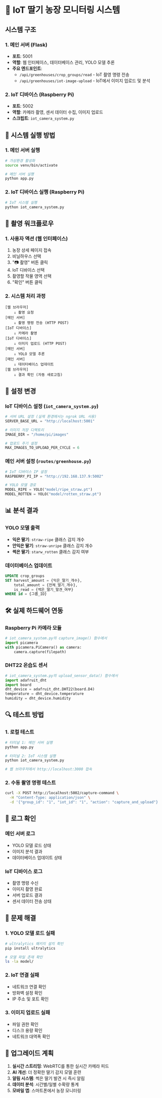 # 🍓 IoT 딸기 농장 모니터링 시스템

## 시스템 구조

### 1. 메인 서버 (Flask)

- **포트**: 5001
- **역할**: 웹 인터페이스, 데이터베이스 관리, YOLO 모델 추론
- **주요 엔드포인트**:
  - `/api/greenhouses/crop_groups/read` - IoT 촬영 명령 전송
  - `/api/greenhouses/iot-image-upload` - IoT에서 이미지 업로드 및 분석

### 2. IoT 디바이스 (Raspberry Pi)

- **포트**: 5002
- **역할**: 카메라 촬영, 센서 데이터 수집, 이미지 업로드
- **스크립트**: `iot_camera_system.py`

## 🚀 시스템 실행 방법

### 1. 메인 서버 실행

```bash
# 가상환경 활성화
source venv/bin/activate

# 메인 서버 실행
python app.py
```

### 2. IoT 디바이스 실행 (Raspberry Pi)

```bash
# IoT 시스템 실행
python iot_camera_system.py
```

## 📸 촬영 워크플로우

### 1. 사용자 액션 (웹 인터페이스)

1. 농장 상세 페이지 접속
2. 비닐하우스 선택
3. "📷 촬영" 버튼 클릭
4. IoT 디바이스 선택
5. 촬영할 작물 영역 선택
6. "확인" 버튼 클릭

### 2. 시스템 처리 과정

```
[웹 브라우저]
    ↓ 촬영 요청
[메인 서버]
    ↓ 촬영 명령 전송 (HTTP POST)
[IoT 디바이스]
    ↓ 카메라 촬영
[IoT 디바이스]
    ↓ 이미지 업로드 (HTTP POST)
[메인 서버]
    ↓ YOLO 모델 추론
[메인 서버]
    ↓ 데이터베이스 업데이트
[웹 브라우저]
    ↓ 결과 확인 (자동 새로고침)
```

## 🔧 설정 변경

### IoT 디바이스 설정 (`iot_camera_system.py`)

```python
# 서버 URL 설정 (실제 환경에서는 ngrok URL 사용)
SERVER_BASE_URL = "http://localhost:5001"

# 이미지 저장 디렉토리
IMAGE_DIR = "/home/pi/images"

# 업로드 주기 설정
MAX_IMAGES_TO_UPLOAD_PER_CYCLE = 6
```

### 메인 서버 설정 (`routes/greenhouse.py`)

```python
# IoT 디바이스 IP 설정
RASPBERRY_PI_IP = "http://192.168.137.9:5002"

# YOLO 모델 경로
MODEL_RIPE = YOLO("model/ripe_straw.pt")
MODEL_ROTTEN = YOLO("model/rotten_straw.pt")
```

## 📊 분석 결과

### YOLO 모델 출력

- **익은 딸기**: `straw-ripe` 클래스 감지 개수
- **안익은 딸기**: `straw-unripe` 클래스 감지 개수
- **썩은 딸기**: `starw_rotten` 클래스 감지 여부

### 데이터베이스 업데이트

```sql
UPDATE crop_groups
SET harvest_amount = {익은_딸기_개수},
    total_amount = {전체_딸기_개수},
    is_read = {썩은_딸기_발견_여부}
WHERE id = {그룹_ID}
```

## 🛠️ 실제 하드웨어 연동

### Raspberry Pi 카메라 모듈

```python
# iot_camera_system.py의 capture_image() 함수에서
import picamera
with picamera.PiCamera() as camera:
    camera.capture(filepath)
```

### DHT22 온습도 센서

```python
# iot_camera_system.py의 upload_sensor_data() 함수에서
import adafruit_dht
import board
dht_device = adafruit_dht.DHT22(board.D4)
temperature = dht_device.temperature
humidity = dht_device.humidity
```

## 🔍 테스트 방법

### 1. 로컬 테스트

```bash
# 터미널 1: 메인 서버 실행
python app.py

# 터미널 2: IoT 시스템 실행
python iot_camera_system.py

# 웹 브라우저에서 http://localhost:3000 접속
```

### 2. 수동 촬영 명령 테스트

```bash
curl -X POST http://localhost:5002/capture-command \
  -H "Content-Type: application/json" \
  -d '{"group_id": "1", "iot_id": "1", "action": "capture_and_upload"}'
```

## 📝 로그 확인

### 메인 서버 로그

- YOLO 모델 로드 상태
- 이미지 분석 결과
- 데이터베이스 업데이트 상태

### IoT 디바이스 로그

- 촬영 명령 수신
- 이미지 촬영 완료
- 서버 업로드 결과
- 센서 데이터 전송 상태

## 🚨 문제 해결

### 1. YOLO 모델 로드 실패

```bash
# ultralytics 패키지 설치 확인
pip install ultralytics

# 모델 파일 존재 확인
ls -la model/
```

### 2. IoT 연결 실패

- 네트워크 연결 확인
- 방화벽 설정 확인
- IP 주소 및 포트 확인

### 3. 이미지 업로드 실패

- 파일 권한 확인
- 디스크 용량 확인
- 네트워크 대역폭 확인

## 🔄 업그레이드 계획

1. **실시간 스트리밍**: WebRTC를 통한 실시간 카메라 피드
2. **AI 개선**: 더 정확한 딸기 감지 모델 훈련
3. **알림 시스템**: 썩은 딸기 발견 시 즉시 알림
4. **데이터 분석**: 시간별/일별 수확량 통계
5. **모바일 앱**: 스마트폰에서 농장 모니터링
